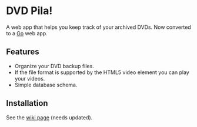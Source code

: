DVD Pila!
=======

A web app that helps you keep track of your archived DVDs.  Now converted to a [Go](https://golang.org/) web app.

## Features
 * Organize your DVD backup files.
 * If the file format is supported by the HTML5 video element you can play your videos.
 * Simple database schema.

## Installation

See the [wiki page](https://github.com/asommer70/dvdpila/wiki/Installation) (needs updated).
